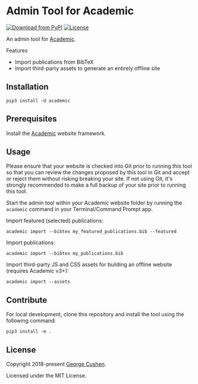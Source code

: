 # Admin Tool for Academic

[![Download from PyPI](https://img.shields.io/pypi/v/academic.svg)](https://pypi.python.org/pypi/academic)
[![License](https://img.shields.io/pypi/l/academic.svg)](https://pypi.python.org/pypi/academic)

An admin tool for [Academic](https://sourcethemes.com/academic/).

Features

* Import publications from BibTeX
* Import third-party assets to generate an entirely offline site

## Installation

    pip3 install -U academic

## Prerequisites

Install the [Academic](https://sourcethemes.com/academic/) website framework.

## Usage

Please ensure that your website is checked into Git prior to running this tool so that you can review the changes proposed by this tool in Git and accept or reject them without risking breaking your site. If not using Git, it's strongly recommended to make a full backup of your site prior to running this tool.

Start the admin tool within your Academic website folder by running the `academic` command in your Terminal/Command Prompt app.

Import featured (selected) publications:

    academic import --bibtex my_featured_publications.bib --featured

Import publications:

    academic import --bibtex my_publications.bib

Import third-party JS and CSS assets for building an offline website (requires Academic v3+):

    academic import --assets

## Contribute

For local development, clone this repository and install the tool using the following command:

    pip3 install -e .

## License

Copyright 2018-present [George Cushen](https://twitter.com/GeorgeCushen).

Licensed under the MIT License.
